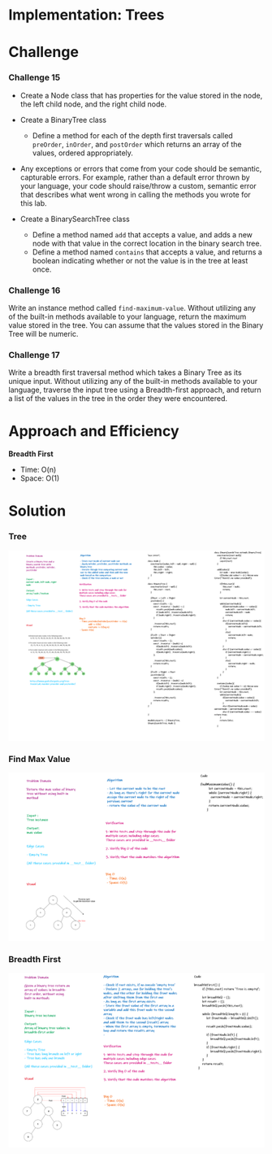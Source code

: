 # Implementation: Trees


# Challenge

### Challenge 15

- Create a Node class that has properties for the value stored in the node, the left child node, and the right child node.
- Create a BinaryTree class
   - Define a method for each of the depth first traversals called `preOrder`, `inOrder`, and `postOrder` which returns an array of the values, ordered appropriately.
- Any exceptions or errors that come from your code should be semantic, capturable errors. For example, rather than a default error thrown by your language, your code should raise/throw a custom, semantic error that describes what went wrong in calling the methods you wrote for this lab.

- Create a BinarySearchTree class
   - Define a method named `add` that accepts a value, and adds a new node with that value in the correct location in the binary search tree.
   - Define a method named `contains` that accepts a value, and returns a boolean indicating whether or not the value is in the tree at least once.


### Challenge 16

Write an instance method called `find-maximum-value`. Without utilizing any of the built-in methods available to your language, return the maximum value stored in the tree. You can assume that the values stored in the Binary Tree will be numeric.


### Challenge 17

Write a breadth first traversal method which takes a Binary Tree as its unique input. Without utilizing any of the built-in methods available to your language, traverse the input tree using a Breadth-first approach, and return a list of the values in the tree in the order they were encountered.



# Approach and Efficiency

**Breadth First**

- Time: O(n)
- Space: O(1)



# Solution

### Tree

![tree](assets/tree.png)


### Find Max Value

![max-val](assets/tree-max-val.png)


### Breadth First

![breadth-first](assets/breadth-first.png)